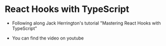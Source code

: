 # React Hooks with TypeScript

- Following along Jack Herrington's tutorial "Mastering React Hooks with TypeScript"

- You can find the video on youtube
